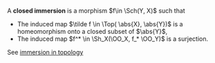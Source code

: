 A **closed immersion** is a morphism $f\in \Sch(Y, X)$  such that 
- The induced map $\tilde f \in \Top( \abs{X}, \abs{Y})$ is a homeomorphism onto a closed subset of $\abs{Y}$,
- The induced map $f^* \in \Sh_X(\OO_X, f_* \OO_Y)$ is a surjection.

See [immersion in topology](immersion%20in%20topology.md)